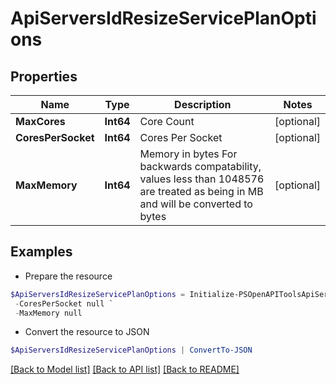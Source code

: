# ApiServersIdResizeServicePlanOptions
## Properties

Name | Type | Description | Notes
------------ | ------------- | ------------- | -------------
**MaxCores** | **Int64** | Core Count | [optional] 
**CoresPerSocket** | **Int64** | Cores Per Socket | [optional] 
**MaxMemory** | **Int64** | Memory in bytes For backwards compatability, values less than 1048576 are treated as being in MB and will be converted to bytes | [optional] 

## Examples

- Prepare the resource
```powershell
$ApiServersIdResizeServicePlanOptions = Initialize-PSOpenAPIToolsApiServersIdResizeServicePlanOptions  -MaxCores null `
 -CoresPerSocket null `
 -MaxMemory null
```

- Convert the resource to JSON
```powershell
$ApiServersIdResizeServicePlanOptions | ConvertTo-JSON
```

[[Back to Model list]](../README.md#documentation-for-models) [[Back to API list]](../README.md#documentation-for-api-endpoints) [[Back to README]](../README.md)

